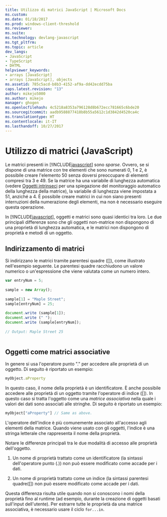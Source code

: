 ```yaml
---
title: Utilizzo di matrici JavaScript | Microsoft Docs
ms.custom: 
ms.date: 01/18/2017
ms.prod: windows-client-threshold
ms.reviewer: 
ms.suite: 
ms.technology: devlang-javascript
ms.tgt_pltfrm: 
ms.topic: article
dev_langs:
- JavaScript
- TypeScript
- DHTML
helpviewer_keywords:
- arrays [JavaScript]
- arrays [JavaScript], objects
ms.assetid: 785c5acd-b8b3-4152-af9a-dd42ecdd75ba
caps.latest.revision: "13"
author: mikejo5000
ms.author: mikejo
manager: ghogen
ms.openlocfilehash: 4c5218a8353a796128d8b672ecc781665c6bde20
ms.sourcegitcommit: aadb9588877418b8b55a5612c1d3842d4520ca4c
ms.translationtype: HT
ms.contentlocale: it-IT
ms.lasthandoff: 10/27/2017
---
```

# <a name="using-arrays-javascript"></a>Utilizzo di matrici (JavaScript)
Le matrici presenti in [!INCLUDE[javascript](../../javascript/includes/javascript-md.md)] sono *sparse*. Ovvero, se si dispone di una matrice con tre elementi che sono numerati 0, 1 e 2, è possibile creare l'elemento 50 senza doversi preoccupare di elementi compresi tra 3 e 49. Se la matrice ha una variabile di lunghezza automatica (vedere [Oggetti intrinseci](../../javascript/intrinsic-objects-javascript.md) per una spiegazione del monitoraggio automatico della lunghezza della matrice), la variabile di lunghezza viene impostata a 51, anziché a 4. È possibile creare matrici in cui non siano presenti interruzioni della numerazione degli elementi, ma non è necessario eseguire questa operazione.  
  
 In [!INCLUDE[javascript](../../javascript/includes/javascript-md.md)], oggetti e matrici sono quasi identici tra loro. Le due principali differenze sono che gli oggetti non-matrice non dispongono di una proprietà di lunghezza automatica, e le matrici non dispongono di proprietà e metodi di un oggetto.  
  
## <a name="addressing-arrays"></a>Indirizzamento di matrici  
 Si indirizzano le matrici tramite parentesi quadre ([]), come illustrato nell'esempio seguente. Le parentesi quadre racchiudono un valore numerico o un'espressione che viene valutata come un numero intero.  
  
```JavaScript  
var entryNum = 5;  
  
sample = new Array();  
  
sample[1] = "Maple Street";  
sample[entryNum] = 25;  
  
document.write (sample[1]);  
document.write (" ");  
document.write (sample[entryNum]);  
  
// Output: Maple Street 25  
  
```  
  
## <a name="objects-as-associative-arrays"></a>Oggetti come matrici associative  
 In genere si usa l'operatore punto "." per accedere alle proprietà di un oggetto. Di seguito è riportato un esempio:  
  
```JavaScript  
myObject.aProperty  
```  
  
 In questo caso, il nome della proprietà è un identificatore. È anche possibile accedere alle proprietà di un oggetto tramite l'operatore di indice ([]). In questo caso si tratta l'oggetto come una *matrice associativa* nella quale i valori dei dati sono associati alle stringhe. Di seguito è riportato un esempio:  
  
```JavaScript  
myObject["aProperty"] // Same as above.  
```  
  
 L'operatore dell'indice è più comunemente associato all'accesso agli elementi della matrice. Quando viene usato con gli oggetti, l'indice è una stringa letterale che rappresenta il nome della proprietà.  
  
 Notare le differenze principali tra le due modalità di accesso alle proprietà dell'oggetto.  
  
1.  Un nome di proprietà trattato come un identificatore (la sintassi dell'operatore punto (.)) non può essere modificato come accade per i dati.  
  
2.  Un nome di proprietà trattato come un indice (la sintassi parentesi quadre([]) non può essere modificato come accade per i dati.  
  
 Questa differenza risulta utile quando non si conoscono i nomi della proprietà fino al runtime (ad esempio, durante la creazione di oggetti basati sull'input dell'utente). Per estrarre tutte le proprietà da una matrice associativa, è necessario usare il ciclo `for...in`.